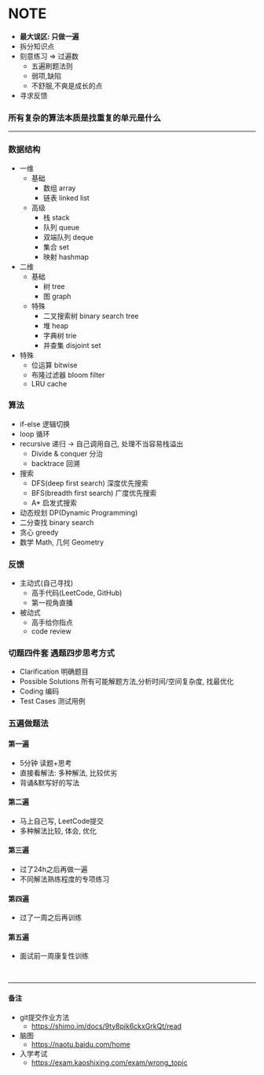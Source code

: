 # NOTE

  

* **最大误区: 只做一遍**
* 拆分知识点
* 刻意练习 => 过遍数
    * 五遍刷题法则
    * 弱项,缺陷
    * 不舒服,不爽是成长的点
* 寻求反馈

### 所有复杂的算法本质是找重复的单元是什么
---

### 数据结构
* 一维
    * 基础
        * 数组 array
        * 链表 linked list
    * 高级
        * 栈 stack
        * 队列 queue
        * 双端队列 deque
        * 集合 set
        * 映射 hashmap
* 二维
    * 基础
        * 树 tree
        * 图 graph
    * 特殊
        * 二叉搜索树 binary search tree
        * 堆 heap
        * 字典树 trie
        * 并查集 disjoint set
* 特殊
    * 位运算 bitwise
    * 布隆过滤器 bloom filter
    * LRU cache

### 算法
* if-else 逻辑切换
* loop 循环
* recursive 递归 -> 自己调用自己, 处理不当容易栈溢出
    * Divide & conquer 分治
    * backtrace 回溯
* 搜索
    * DFS(deep first search) 深度优先搜索
    * BFS(breadth first search) 广度优先搜索
    * A* 启发式搜索
* 动态规划 DP(Dynamic Programming)
* 二分查找 binary search
* 贪心 greedy
* 数学 Math, 几何 Geometry


### 反馈
* 主动式(自己寻找)
    * 高手代码(LeetCode, GitHub)
    * 第一视角直播
* 被动式
    * 高手给你指点
    * code review

### 切题四件套 遇题四步思考方式
* Clarification 明确题目
* Possible Solutions 所有可能解题方法,分析时间/空间复杂度, 找最优化
* Coding 编码
* Test Cases 测试用例

### 五遍做题法
#### 第一遍
* 5分钟 读题+思考
* 直接看解法: 多种解法, 比较优劣
* 背诵&默写好的写法
#### 第二遍
* 马上自己写, LeetCode提交
* 多种解法比较, 体会, 优化
#### 第三遍
* 过了24h之后再做一遍 
* 不同解法熟练程度的专项练习
#### 第四遍
* 过了一周之后再训练
#### 第五遍
* 面试前一周康复性训练


​    

---
#### 备注
* git提交作业方法
    * https://shimo.im/docs/9ty8pjk6ckxGrkQt/read
* 脑图
    * https://naotu.baidu.com/home
* 入学考试
    * https://exam.kaoshixing.com/exam/wrong_topic